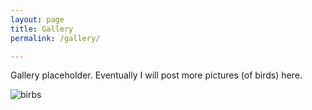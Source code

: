 ```yaml
---
layout: page
title: Gallery
permalink: /gallery/

---
```


Gallery placeholder. Eventually I will post more pictures (of birds) here.

![birbs](img/birb2.jpg)

